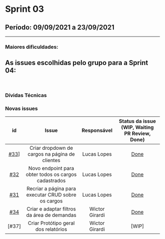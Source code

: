 # Sprint 03

## Período: 09/09/2021 a 23/09/2021

<p align="justify"> 

  ---
 </p>

### Maiores dificuldades:



## As issues escolhidas pelo grupo para a Sprint 04:



<br>

### Dívidas Técnicas



### Novas issues

| id | Issue | Responsável | Status da issue (WIP, Waiting PR Review, Done)|
| :----: | :----: | :----: | :----: |
| [#33](https://github.com/DITGO/2020-2-SiGeD/issues/33)] | Criar dropdown de cargos na página de clientes | Lucas Lopes | [Done](https://github.com/DITGO/2020-2-SiGeD/issues/33) |
| [#32](https://github.com/DITGO/2020-2-SiGeD/issues/32) | Novo endpoint para obter todos os cargos cadastrados | Lucas Lopes | [Done](https://github.com/DITGO/2020-2-SiGeD-Frontend/pull/7) |
|[#31](https://github.com/DITGO/2020-2-SiGeD/issues/31) |Recriar a página para executar CRUD sobre os cargos | Lucas Lopes | [Done](https://github.com/DITGO/2020-2-SiGeD-Frontend/pull/7) |
|[#34](https://github.com/DITGO/2020-2-SiGeD/issues/34) |Criar e adaptar filtros da área de demandas| Wictor Girardi | [Done](https://github.com/DITGO/2020-2-SiGeD-Frontend/pull/6) |
|[#37]|Criar Protótipo geral dos relatórios | Wictor Girardi | [WIP] |

